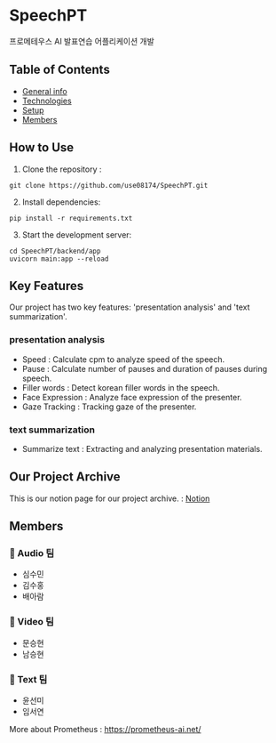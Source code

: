 # SpeechPT
프로메테우스 AI 발표연습 어플리케이션 개발

## Table of Contents
* [General info](#general-info)
* [Technologies](#technologies)
* [Setup](#setup)
* [Members](#Members)


## How to Use
1. Clone the repository :
```
git clone https://github.com/use08174/SpeechPT.git
```

2. Install dependencies:
```
pip install -r requirements.txt
```

3. Start the development server:
```
cd SpeechPT/backend/app
uvicorn main:app --reload
```

## Key Features
Our project has two key features: 'presentation analysis' and 'text summarization'.
### presentation analysis 
- Speed : Calculate cpm to analyze speed of the speech. 
- Pause : Calculate number of pauses and duration of pauses during speech.
- Filler words : Detect korean filler words in the speech.
- Face Expression : Analyze face expression of the presenter.
- Gaze Tracking : Tracking gaze of the presenter.

### text summarization
- Summarize text : Extracting and analyzing presentation materials.

## Our Project Archive
This is our notion page for our project archive. : 
[Notion](https://odd-polyester-d27.notion.site/AI-cdf2556e1b3d4c3698c93cc3a04f139f )

## Members
### 🎵 Audio 팀
- 심수민 
- 김수홍 
- 배아람 

### 🎥 Video 팀
- 문승현 
- 남승현 

### 📝 Text 팀
- 윤선미 
- 임서연 


More about Prometheus : https://prometheus-ai.net/
